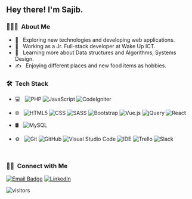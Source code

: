 <h2> Hey there! I'm Sajib.</h2> 


<h3> 👨🏻‍💻 &nbsp;About Me </h3>

- 🤔 &nbsp; Exploring new technologies and developing web applications.
- 💼 &nbsp; Working as a Jr. Full-stack developer at Wake Up ICT.
- 🌱 &nbsp; Learning more about Data structures and Algorithms, Systems Design.
- ✍️ &nbsp; Enjoying different places and new food items as hobbies.

<h3> 🛠 &nbsp;Tech Stack</h3>

- 💻 &nbsp;
  ![PHP](https://img.shields.io/badge/-PHP-333333?style=flat&logo=php)
  ![JavaScript](https://img.shields.io/badge/-JavaScript-333333?style=flat&logo=javascript)
  ![CodeIgniter](https://img.shields.io/badge/-CodeIgniter-333333?style=flat&logo=codeIgniter)

- 🌐 &nbsp;
  ![HTML5](https://img.shields.io/badge/-HTML5-333333?style=flat&logo=HTML5)
  ![CSS](https://img.shields.io/badge/-CSS-333333?style=flat&logo=CSS3&logoColor=1572B6)
  ![SASS](https://img.shields.io/badge/-SASS-333333?style=flat&logo=SASS)
  ![Bootstrap](https://img.shields.io/badge/-Bootstrap-333333?style=flat&logo=bootstrap&logoColor=563D7C)
  ![Vue.js](https://img.shields.io/badge/-Vue.js-333333?style=flat&logo=vue.js)
  ![jQuery](https://img.shields.io/badge/-JQuery-333333?style=flat&logo=jquery.js)
  ![React](https://img.shields.io/badge/-React-333333?style=flat&logo=react)
- 🛢 &nbsp;
  ![MySQL](https://img.shields.io/badge/-MySQL-333333?style=flat&logo=mysql)  
- ⚙️ &nbsp;
  ![Git](https://img.shields.io/badge/-Git-333333?style=flat&logo=git)
  ![GitHub](https://img.shields.io/badge/-GitHub-333333?style=flat&logo=github)
  ![Visual Studio Code](https://img.shields.io/badge/-Visual%20Studio%20Code-333333?style=flat&logo=visual-studio-code&logoColor=007ACC)
  ![IDE](https://img.shields.io/badge/-NetBeans-333333?style=flat&logo=netbeans)
  ![Trello](https://img.shields.io/badge/-Trello-333333?style=flat&logo=trello)
  ![Slack](https://img.shields.io/badge/-Slack-333333?style=flat&logo=slack)
<br/>


<h3> 🤝🏻 &nbsp;Connect with Me </h3>

[![Email Badge](https://img.shields.io/badge/-Email-c14438?style=flat-square&logo=Gmail&logoColor=white&link=mailto:typetosarker@gmail.com)](mailto:typetosarker@gmail.com)
<a href="https://www.linkedin.com/in/sajibriddho/" target="_blank"><img src="https://img.shields.io/badge/LinkedIn-%230077B5.svg?&style=flat-square&logo=linkedin&logoColor=white" alt="LinkedIn"></a>


![visitors](https://visitor-badge.laobi.icu/badge?page_id=sajibriddho)


